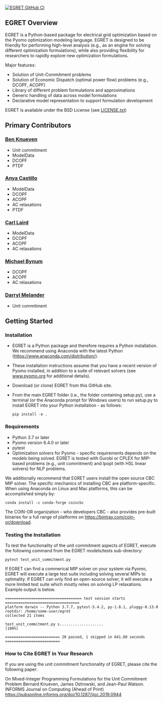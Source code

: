 [![EGRET GitHub CI](https://github.com/grid-parity-exchange/Egret/workflows/EGRET%20GitHub%20CI/badge.svg)](https://github.com/grid-parity-exchange/Egret/actions/workflows/egret.yml)

## EGRET Overview

EGRET is a Python-based package for electrical grid optimization based on the Pyomo optimization modeling language. EGRET is designed to be friendly for performing high-level analysis (e.g., as an engine for solving different optimization formulations), while also providing flexibility for researchers to rapidly explore new optimization formulations.

Major features:
* Solution of Unit-Commitment problems
* Solution of Economic Dispatch (optimal power flow) problems (e.g., DCOPF, ACOPF)
* Library of different problem formulations and approximations
* Generic handling of data across model formulations
* Declarative model representation to support formulation development

EGRET is available under the BSD License (see [LICENSE.txt](https://github.com/grid-parity-exchange/Egret/blob/main/LICENSE.txt))

## Primary Contributors
### [Ben Knueven](https://github.com/bknueven)
- Unit commitment
- ModelData
- DCOPF
- PTDF

### [Anya Castillo](https://github.com/anyacastillo)
- ModelData
- DCOPF
- ACOPF
- AC relaxations
- PTDF

### [Carl Laird](https://github.com/carldlaird)
- ModelData
- DCOPF
- ACOPF
- AC relaxations

### [Michael Bynum](https://github.com/michaelbynum/)
- DCOPF
- ACOPF
- AC relaxations

### [Darryl Melander](https://github.com/darrylmelander)
- Unit commitment


## Getting Started

### Installation

* EGRET is a Python package and therefore requires a Python installation. We recommend using Anaconda with the latest Python (https://www.anaconda.com/distribution/).
* These installation instructions assume that you have a recent version of Pyomo installed, in addition to a suite of relevant solvers (see www.pyomo.org for additional details).
* Download (or clone) EGRET from this GitHub site.
* From the main EGRET folder (i.e., the folder containing setup.py), use a terminal (or the Anaconda prompt for Windows users) to run setup.py to install EGRET into your Python installation - as follows:

      pip install -e .

### Requirements

* Python 3.7 or later
* Pyomo version 6.4.0 or later
* pytest
* Optimization solvers for Pyomo - specific requirements depends on the models being solved. EGRET is tested with Gurobi or CPLEX for MIP-based problems (e.g., unit commitment) and Ipopt (with HSL linear solvers) for NLP problems.

We additionally recommend that EGRET users install the open source CBC MIP solver. The specific mechanics of installing CBC are platform-specific. When using Anaconda on Linux and Mac platforms, this can be accomplished simply by:

    conda install -c conda-forge coincbc

The COIN-OR organization - who developers CBC - also provides pre-built binaries for a full range of platforms on https://bintray.com/coin-or/download.

### Testing the Installation

To test the functionality of the unit commitment aspects of EGRET, execute the following command from the EGRET models/tests sub-directory:

    pytest test_unit_commitment.py

If EGRET can find a commerical MIP solver on your system via Pyomo, EGRET will execute a large test suite including solving several MIPs to optimality. If EGRET can only find an open-source solver, it will execute a more limited test suite which mostly relies on solving LP relaxations. Example output is below.

```
=================================== test session starts ==================================
platform darwin -- Python 3.7.7, pytest-5.4.2, py-1.8.1, pluggy-0.13.0
rootdir: /home/some-user/egret
collected 21 items

test_unit_commitment.py s....................                                       [100%]

========================= 20 passed, 1 skipped in 641.80 seconds =========================
```

### How to Cite EGRET in Your Research

If you are using the unit commitment functionality of EGRET, please cite the following paper: 

On Mixed-Integer Programming Formulations for the Unit Commitment Problem
Bernard Knueven, James Ostrowski, and Jean-Paul Watson.
INFORMS Journal on Computing (Ahead of Print)
https://pubsonline.informs.org/doi/10.1287/ijoc.2019.0944
